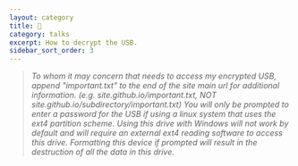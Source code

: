 ```yaml
---
layout: category
title: 🔑
category: talks
excerpt: How to decrypt the USB.
sidebar_sort_order: 3
---
```


> *To whom it may concern that needs to access my encrypted USB, append "important.txt" to the end of the site main url for additional information. (e.g. site.github.io/important.txt, NOT site.github.io/subdirectory/important.txt) You will only be prompted to enter a password for the USB if using a linux system that uses the ext4 partition scheme. Using this drive with Windows will not work by default and will require an external ext4 reading software to access this drive. Formatting this device if prompted will result in the destruction of all the data in this drive.*
